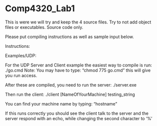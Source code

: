 Comp4320_Lab1
=============

This is were we will try and keep the 4 source files.  Try to not add object files or executables. Source code only.

Please put compiling instructions as well as sample input below.

Instructions:

Examples/UDP:

For the UDP Server and Client example the easiest way to compile is run: ./go.cmd
Note: You may have to type: “chmod 775 go.cmd” this will give you run access.

After these are compiled, you need to run the server: ./server.exe

Then run the client: ./client [NameOfYourMachine] testing_string

You can find your machine name by typing: “hostname”

If this runs correctly you should see the client talk to the server and the server respond with an echo, while changing the second character to ‘%’


